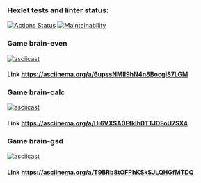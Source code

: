 ### Hexlet tests and linter status:
[![Actions Status](https://github.com/Egorskov/php-project-45/actions/workflows/hexlet-check.yml/badge.svg)](https://github.com/Egorskov/php-project-45/actions)
[![Maintainability](https://api.codeclimate.com/v1/badges/dd2c59d4a9aaac5fc43a/maintainability)](https://codeclimate.com/github/Egorskov/php-project-45/maintainability)


### Game brain-even
[![asciicast](https://asciinema.org/a/6upssNMll9hN4n8BocglS7LGM.svg)](https://asciinema.org/a/6upssNMll9hN4n8BocglS7LGM)

#### Link https://asciinema.org/a/6upssNMll9hN4n8BocglS7LGM

### Game brain-calc
[![asciicast](https://asciinema.org/a/Hi6VXSA0FfkIh0TTJDFoU7SX4.svg)](https://asciinema.org/a/Hi6VXSA0FfkIh0TTJDFoU7SX4)

#### Link https://asciinema.org/a/Hi6VXSA0FfkIh0TTJDFoU7SX4

### Game brain-gsd
[![asciicast](https://asciinema.org/a/T9BRb8tOFPhKSkSJLQHGfMTDQ.svg)](https://asciinema.org/a/T9BRb8tOFPhKSkSJLQHGfMTDQ)

#### Link https://asciinema.org/a/T9BRb8tOFPhKSkSJLQHGfMTDQ